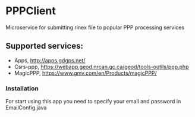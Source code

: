 # PPPClient
  Microservice for submitting rinex file to popular PPP processing services

## Supported services: 
  - Apps, http://apps.gdgps.net/
  - Csrs-ppp, https://webapp.geod.nrcan.gc.ca/geod/tools-outils/ppp.php
  - MagicPPP, https://www.gmv.com/en/Products/magicPPP/
  

### Installation
  For start using this app you need to specify your email and password in EmailConfig.java
